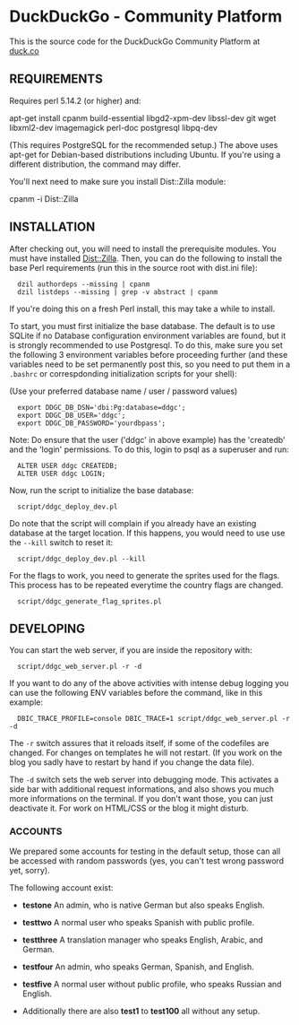 # DuckDuckGo - Community Platform

This is the source code for the DuckDuckGo Community Platform at [duck.co](https://duck.co/)

## REQUIREMENTS

Requires perl 5.14.2 (or higher) and:

  apt-get install cpanm build-essential libgd2-xpm-dev libssl-dev git wget libxml2-dev imagemagick perl-doc postgresql libpq-dev

(This requires PostgreSQL for the recommended setup.)
The above uses apt-get for Debian-based distributions including Ubuntu.
If you're using a different distribution, the command may differ.

You'll next need to make sure you install Dist::Zilla module:

  cpanm -i Dist::Zilla

## INSTALLATION

After checking out, you will need to install the prerequisite modules. You must have
installed [Dist::Zilla](https://metacpan.org/pod/Dist::Zilla).  Then, you can do the
following to install the base Perl requirements (run this in the source root with
dist.ini file):

```
  dzil authordeps --missing | cpanm
  dzil listdeps --missing | grep -v abstract | cpanm
```

If you're doing this on a fresh Perl install, this may take a while to install.

To start, you must first initialize the base database. The default is to use
SQLite if no Database configuration environment variables are found, but it
is strongly recommended to use Postgresql. To do this, make sure you set
the following 3 environment variables before proceeding further (and these
variables need to be set permanently post this, so you need to put them in
a `.bashrc` or correspdonding initialization scripts for your shell):

(Use your preferred database name / user / password values)

```
  export DDGC_DB_DSN='dbi:Pg:database=ddgc';
  export DDGC_DB_USER='ddgc';
  export DDGC_DB_PASSWORD='yourdbpass';
```

Note: Do ensure that the user ('ddgc' in above example) has the 'createdb'
and the 'login' permissions. To do this, login to psql as a superuser and run:

```
  ALTER USER ddgc CREATEDB;
  ALTER USER ddgc LOGIN;
```

Now, run the script to initialize the base database:

```
  script/ddgc_deploy_dev.pl
```

Do note that the script will complain if you already have an existing database
at the target location. If this happens, you would need to use use the
`--kill` switch to reset it:

```
  script/ddgc_deploy_dev.pl --kill
```

For the flags to work, you need to generate the sprites used for the flags. This
process has to be repeated everytime the country flags are changed.

```
  script/ddgc_generate_flag_sprites.pl
```

## DEVELOPING

You can start the web server, if you are inside the repository with:

```
  script/ddgc_web_server.pl -r -d
```

If you want to do any of the above activities with intense debug logging you can
use the following ENV variables before the command, like in this example:

```
  DBIC_TRACE_PROFILE=console DBIC_TRACE=1 script/ddgc_web_server.pl -r -d
```

The `-r` switch assures that it reloads itself, if some of the codefiles are
changed. For changes on templates he will not restart. (If you work on the blog
you sadly have to restart by hand if you change the data file).

The `-d` switch sets the web server into debugging mode. This activates a side
bar with additional request informations, and also shows you much more
informations on the terminal. If you don't want those, you can just deactivate
it. For work on HTML/CSS or the blog it might disturb.

### ACCOUNTS

We prepared some accounts for testing in the default setup, those can all be
accessed with random passwords (yes, you can't test wrong password yet, sorry).

The following account exist:

- **testone** An admin, who is native German but also speaks English.

- **testtwo** A normal user who speaks Spanish with public profile.

- **testthree** A translation manager who speaks English, Arabic, and German.

- **testfour** An admin, who speaks German, Spanish, and English.

- **testfive** A normal user without public profile, who speaks Russian and
   English.

- Additionally there are also **test1** to **test100** all without any setup.
